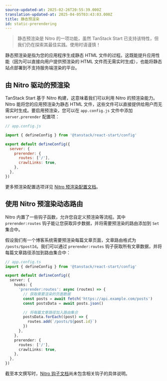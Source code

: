 ```yaml
---
source-updated-at: 2025-02-26T20:55:39.000Z
translation-updated-at: 2025-04-05T03:43:03.000Z
title: 静态预渲染
id: static-prerendering
---
```


> 静态预渲染是 Nitro 的一项功能，虽然 TanStack Start 已支持该特性，但我们仍在探索其最佳实践。使用时请谨慎！

静态预渲染是指为您的应用程序生成静态 HTML 文件的过程。这既能提升应用性能（因为可以直接向用户提供预渲染的 HTML 文件而无需实时生成），也能将静态站点部署到不支持服务端渲染的平台。

## 由 Nitro 驱动的预渲染

TanStack Start 基于 Nitro 构建，这意味着我们可以利用 Nitro 的预渲染能力。Nitro 能将您的应用预渲染为静态 HTML 文件，这些文件可以直接提供给用户而无需实时生成。要启用预渲染，您可以在 `app.config.js` 文件中添加 `server.prerender` 配置项：

```js
// app.config.js

import { defineConfig } from '@tanstack/react-start/config'

export default defineConfig({
  server: {
    prerender: {
      routes: ['/'],
      crawlLinks: true,
    },
  },
})
```

更多预渲染配置选项详见 [Nitro 预渲染配置文档](https://nitro.unjs.io/config#prerender)。

## 使用 Nitro 预渲染动态路由

Nitro 内置了一些钩子函数，允许您自定义预渲染等流程。其中 `prerender:routes` 钩子能让您获取异步数据，并将需要预渲染的路由添加到 `Set` 集合中。

假设我们有一个博客系统需要预渲染每篇文章页面，文章路由格式为 `/posts/$postId`。我们可以通过 `prerender:routes` 钩子获取所有文章数据，并将每篇文章路径添加到路由集合中：

```ts
// app.config.ts
import { defineConfig } from '@tanstack/react-start/config'

export default defineConfig({
  server: {
    hooks: {
      'prerender:routes': async (routes) => {
        // 获取需要渲染的页面数据
        const posts = await fetch('https://api.example.com/posts')
        const postsData = await posts.json()

        // 将每篇文章路径加入路由集合
        postsData.forEach((post) => {
          routes.add(`/posts/${post.id}`)
        })
      },
    },
    prerender: {
      routes: ['/'],
      crawlLinks: true,
    },
  },
})
```

截至本文撰写时，[Nitro 钩子文档](https://nitro.build/config#hooks)尚未包含相关钩子的具体说明。

